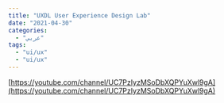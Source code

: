 ```yaml
---
title: "UXDL User Experience Design Lab"
date: "2021-04-30"
categories:
  - "عربي"
tags:
  - "ui/ux"
  - "ui/ux"
---
```


[https://youtube.com/channel/UC7PzIyzMSoDbXQPYuXwl9gA](https://youtube.com/channel/UC7PzIyzMSoDbXQPYuXwl9gA)
